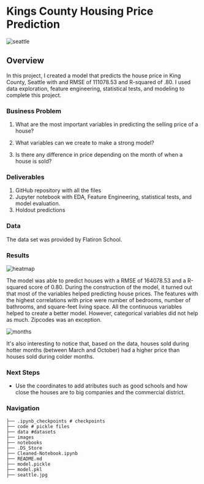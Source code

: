 # Kings County Housing Price Prediction

![seattle](https://github.com/Ismaeltrevi/project-kings_county_housing_prices/blob/main/seattle.jpg)

## Overview

In this project, I created a model that predicts the house price in King County, Seattle with and RMSE of 111078.53 and R-squared of .80. I used data exploration, feature engineering, statistical tests, and modeling to complete this project.

### Business Problem

1. What are the most important variables in predicting the selling price of a house?

2. What variables can we create to make a strong model?

3. Is there any difference in price depending on the month of when a house is sold?

### Deliverables
1. GitHub repository with all the files
2. Jupyter notebook with EDA, Feature Engineering, statistical tests, and model evaluation.
3. Holdout predictions


### Data
The data set was provided by Flatiron School.

### Results

![heatmap](https://github.com/Ismaeltrevi/project-kings_county_housing_prices/blob/main/images/heatmap.png)

The model was able to predict houses with a RMSE of 164078.53 and a R-squared score of 0.80. During the construction of the model, it turned out that most of the variables helped predicting house prices. The features with the highest correlations with price were number of bedrooms, number of bathrooms, and square-feet living space. All the continuous variables helped to create a better model. However, categorical variables did not help as much. Zipcodes was an exception.

![months](https://github.com/Ismaeltrevi/project-kings_county_housing_prices/blob/main/images/month_sold.png)


 It's also interesting to notice that, based on the data, houses sold during hotter months (between March and October) had a higher price than houses sold during colder months. 

### Next Steps

- Use the coordinates to add atributes such as good schools and how close the houses are to big companies and the commercial district.

### Navigation

```
├── .ipynb_checkpoints # checkpoints
├── code # pickle files
├── data #datasets
├── images 
├── notebooks
├── .DS_Store
├── Cleaned-Notebook.ipynb
├── README.md
├── model.pickle
├── model.pkl
├── seattle.jpg
```
